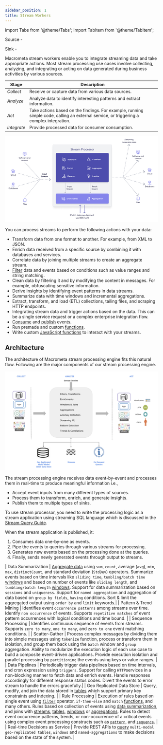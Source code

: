 ```yaml
---
sidebar_position: 1
title: Stream Workers
---
```


import Tabs from '@theme/Tabs';
import TabItem from '@theme/TabItem';

Source - 

Sink - 


Macrometa stream workers enable you to integrate streaming data and take appropriate actions. Most stream processing use cases involve collecting, analyzing, and integrating or acting on data generated during business activities by various sources.

| Stage | Description |
|-------|-------------|
| _Collect_ | Receive or capture data from various data sources. |
| _Analyze_ | Analyze data to identify interesting patterns and extract information. |
| _Act_ | Take actions based on the findings. For example, running simple code, calling an external service, or triggering a complex integration. |
| _Integrate_ | Provide processed data for consumer consumption. |

![GDN Essentials](/img/gdn-cep-overview.png)

You can process streams to perform the following actions with your data:

- Transform data from one format to another. For example, from XML to JSON.
- Enrich data received from a specific source by combining it with databases and services.
- Correlate data by joining multiple streams to create an aggregate stream.
- [Filter](query-guide/query.md#filter) data and events based on conditions such as value ranges and string matching.
- Clean data by filtering it and by modifying the content in messages. For example, obfuscating sensitive information.
- Derive insights by identifying event patterns in data streams.
- Summarize data with time windows and incremental aggregations.
- Extract, transform, and load (ETL) collections, tailing files, and scraping HTTP endpoints.
- Integrating stream data and trigger actions based on the data. This can be a single service request or a complex enterprise integration flow.
- [Consume](query-guide/stream.md#source) and [publish](query-guide/stream.md#sink) events.
- Run premade and custom [functions](query-guide/functions/index.md).
- Write custom [JavaScript functions](query-guide/script.md) to interact with your streams.


## Architecture

The architecture of Macrometa stream processing engine fits this natural flow. Following are the major components of our stream processing engine.

![Stream Processing Architecture](/img/cep-overview.png)

The stream processing engine receives data event-by-event and processes them in real-time to produce meaningful information i.e.,

- Accept event inputs from many different types of sources.
- Process them to transform, enrich, and generate insights.
- Publish them to multiple types of sinks.

To use stream processor, you need to write the processing logic as a stream application using streaming SQL language which is discussed in the [Stream Query Guide](query-guide/index.md).

When the stream application is published, it:

1. Consumes data one-by-one as events.
2. Pipe the events to queries through various streams for processing.
3. Generates new events based on the processing done at the queries.
4. Finally, sends newly generated events through output to streams.





| Data Summarization | [Aggregate data](query-guide/query.md#aggregate-function) using `sum`, `count`, average (`avg`), `min`, `max`, `distinctCount`, and standard deviation (`StdDev`) operators. Summarize events based on time intervals like `sliding time`, `tumbling/batch time` [windows](query-guide/query.md#window) and based on number of events like `sliding length`, and `tumbling/batch length` [windows](query-guide/query.md#window). Support for data summarization based on `sessions` and `uniqueness`. Support for `named aggregation` and aggregation of data based on `group by fields`, `having` conditions. Sort & limit the aggregated output using `order by` and `limit` keywords.|
| Pattern & Trend Mining |  Identifies event `occurrence patterns` among streams over time. Identify `non occurrence` of events. Supports `repetitive matches` of event pattern occurrences with logical conditions and time bound. |
| Sequence Processing | Identifies continuous sequence of events from streams. Supports `zero to many`, `one to many`, and `zero to one` event matching conditions. |
| Scatter-Gather | Process complex messages by dividing them into simple messages using `tokenize` function, process or transform them in isolation, and group them back using the `batch` window and `group` aggregation. Ability to modularize the execution logic of each use case to build a composite event-driven applications. Provide execution isolation and parallel processing by `partitioning` the events using keys or value ranges. |
| Data Pipelines | Periodically trigger data pipelines based on time intervals, and cron expression using `triggers`. Support for calling `HTTP`services in a non-blocking manner to fetch data and enrich events. Handle responses accordingly for different response status codes. Divert the events to error stream to handle the errors gracefully.|
| Geo Replicated Data Store | Query, modify, and join the data stored in [tables](query-guide/table-collection.md) which support primary key constraints and indexing. |
| Rule Processing | Execution of rules based on single event using [`filter`](query-guide/query.md#filter) operator, `if-then-else` and `match` [functions](query-guide/query.md#function), and many others. Rules based on collection of events using [data summarization](query-guide/query.md#aggregate-function), and joins with [streams](query-guide/query.md#join-stream), [tables](query-guide/table-collection.md#join-table), [windows](query-guide/query.md#join-named-window) or [aggregations](query-guide/named-aggregation.md#join-aggregation). Rules to detect event occurrence patterns, trends, or non-occurrence of a critical events using complex event processing constructs such as [`pattern`](query-guide/query.md#patterns), and [`sequence`](query-guide/query.md#sequence). |
| Real-time Decisions as Service | Provide REST APIs to [query](query-guide/query.md) `multi-modal geo-replicated tables`, `windows` and `named-aggregations` to make decisions based on the state of the system. |
